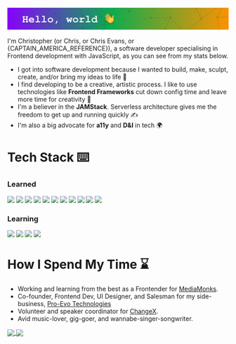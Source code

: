 ![Banner](./githubBanner.png "Banner")

I'm Christopher (or Chris, or Chris Evans, or {CAPTAIN_AMERICA_REFERENCE}), a software developer specialising in Frontend development with JavaScript, as you can see from my stats below.

* I got into software development because I wanted to build, make, sculpt, create, and/or bring my ideas to life 🤖
* I find developing to be a creative, artistic process. I like to use technologies like **Frontend Frameworks** cut down config time and leave more time for creativity 🎨
* I'm a believer in the **JAMStack**. Serverless architecture gives me the freedom to get up and running quickly ✍️
* I'm also a big advocate for **a11y** and **D&I** in tech 🌍


# Tech Stack ⌨️
### Learned
![](https://img.shields.io/badge/-JavaScript-informational?style=flat&logo=JavaScript&logoColor=white&color=F7DF1E) ![](https://img.shields.io/badge/-CSS-informational?style=flat&logo=CSS3&logoColor=white&color=1572B6) ![](https://img.shields.io/badge/-React-informational?style=flat&logo=React&logoColor=white&color=61DAFB) ![](https://img.shields.io/badge/-Vue-informational?style=flat&logo=Vue.js&logoColor=white&color=4FC08D) ![](https://img.shields.io/badge/-Firebase-informational?style=flat&logo=Firebase&logoColor=white&color=FFCA28) ![](https://img.shields.io/badge/-Redux-informational?style=flat&logo=Redux&logoColor=white&color=764ABC) ![](https://img.shields.io/badge/-Next-informational?style=flat&logo=Next.js&logoColor=white&color=000000) ![](https://img.shields.io/badge/-Jest-informational?style=flat&logo=Jest&logoColor=white&color=C21325) ![](https://img.shields.io/badge/-Node-informational?style=flat&logo=Node.js&logoColor=white&color=339933) ![](https://img.shields.io/badge/-GraphQL-informational?style=flat&logo=GraphQL&logoColor=white&color=E10098) ![](https://img.shields.io/badge/-AdobeXD-informational?style=flat&logo=Adobe-XD&logoColor=white&color=FF61F6) 


### Learning
![](https://img.shields.io/badge/-TypeScript-informational?style=flat&logo=TypeScript&logoColor=white&color=3178C6) ![](https://img.shields.io/badge/-SCSS-informational?style=flat&logo=Sass&logoColor=white&color=CC6699) ![](https://img.shields.io/badge/-GSAP-informational?style=flat&logo=GreenSock&logoColor=white&color=88CE02) ![](https://img.shields.io/badge/-Expo-ReactNative-informational?style=flat&logo=Expo&logoColor=white&color=000020)


# How I Spend My Time ⌛

* Working and learning from the best as a Frontender for [MediaMonks](https://www.mediamonks.com/).
* Co-founder, Frontend Dev, UI Designer, and Salesman for my side-business, [Pro-Evo Technologies](https://www.linkedin.com/company/pro-evo-technologies)
* Volunteer and speaker coordinator for [ChangeX](https://www.linkedin.com/company/change-x-community/).
* Avid music-lover, gig-goer, and wannabe-singer-songwriter.

<a href="https://github.com/anuraghazra/github-readme-stats">
  <img align="center" src="https://github-readme-stats.vercel.app/api/top-langs/?username=crevulus&layout=compact&theme=dark" />
</a>
<a href="https://github.com/anuraghazra/convoychat">
  <img align="center" src="https://github-readme-stats.vercel.app/api?username=crevulus&count_private=true&hide=stars&show_icons=true&theme=dark" />
</a>
